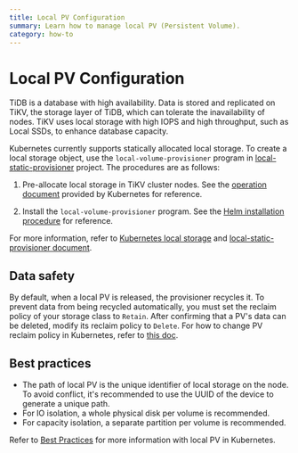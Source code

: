 ```yaml
---
title: Local PV Configuration
summary: Learn how to manage local PV (Persistent Volume).
category: how-to
---
```


# Local PV Configuration

TiDB is a database with high availability. Data is stored and replicated on TiKV, the storage layer of TiDB, which can tolerate the inavailability of nodes. TiKV uses local storage with high IOPS and high throughput, such as Local SSDs, to enhance database capacity.

Kubernetes currently supports statically allocated local storage. To create a local storage object, use the `local-volume-provisioner` program in [local-static-provisioner](https://github.com/kubernetes-sigs/sig-storage-local-static-provisioner) project. The procedures are as follows:

1. Pre-allocate local storage in TiKV cluster nodes. See the [operation document](https://github.com/kubernetes-sigs/sig-storage-local-static-provisioner/blob/master/docs/operations.md) provided by Kubernetes for reference.

2. Install the `local-volume-provisioner` program. See the [Helm installation procedure](https://github.com/kubernetes-sigs/sig-storage-local-static-provisioner/tree/master/helm) for reference.

For more information, refer to [Kubernetes local storage](https://kubernetes.io/docs/concepts/storage/volumes/#local) and [local-static-provisioner document](https://github.com/kubernetes-sigs/sig-storage-local-static-provisioner#overview).

## Data safety

By default, when a local PV is released, the provisioner recycles it. To prevent data from being recycled automatically, you must set the reclaim policy of your storage class to `Retain`. After confirming that a PV's data can be deleted, modify its reclaim policy to `Delete`. For how to change PV reclaim policy in Kubernetes, refer to [this doc](https://kubernetes.io/docs/tasks/administer-cluster/change-pv-reclaim-policy/).

## Best practices

- The path of local PV is the unique identifier of local storage on the node. To avoid conflict, it's recommended to use the UUID of the device to generate a unique path.
- For IO isolation, a whole physical disk per volume is recommended.
- For capacity isolation, a separate partition per volume is recommended.

Refer to [Best Practices](https://github.com/kubernetes-sigs/sig-storage-local-static-provisioner/blob/master/docs/best-practices.md) for more information with local PV in Kubernetes.
